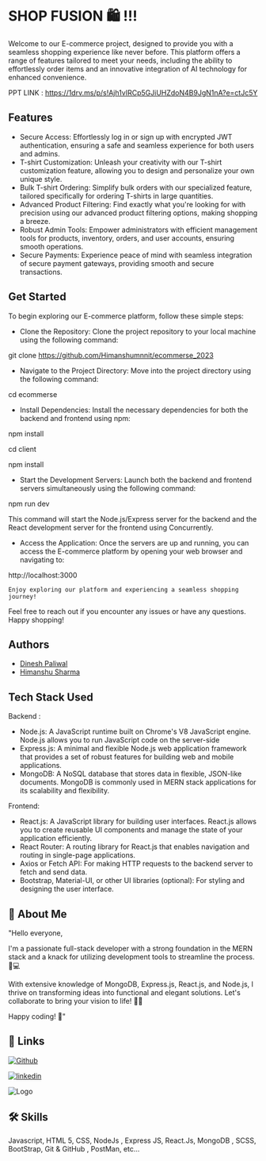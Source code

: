 
# SHOP FUSION 🛍️ !!!

Welcome to our E-commerce project, designed to provide you with a seamless shopping experience like never before. This platform offers a range of features tailored to meet your needs, including the ability to effortlessly order items and an innovative integration of AI technology for enhanced convenience.

PPT LINK : https://1drv.ms/p/s!Ajh1vIRCp5GJiUHZdoN4B9JgN1nA?e=ctJc5Y

## Features

- Secure Access: Effortlessly log in or sign up with encrypted JWT authentication, ensuring a safe and seamless experience for both users and admins.
 - T-shirt Customization: Unleash your creativity with our T-shirt customization feature, allowing you to design and personalize your own unique style.
 - Bulk T-shirt Ordering: Simplify bulk orders with our specialized feature, tailored specifically for ordering T-shirts in large quantities.
 -  Advanced Product Filtering: Find exactly what you're looking for with precision using our advanced product filtering options, making shopping a breeze.
 - Robust Admin Tools: Empower administrators with efficient management tools for products, inventory, orders, and user accounts, ensuring smooth operations.
 - Secure Payments: Experience peace of mind with seamless integration of secure payment gateways, providing smooth and secure transactions.


## Get Started

To begin exploring our E-commerce platform, follow these simple steps:
- Clone the Repository:
Clone the project repository to your local machine using the following command:

git clone <https://github.com/Himanshumnnit/ecommerse_2023>

- Navigate to the Project Directory:
Move into the project directory using the following command:

cd ecommerse

- Install Dependencies:
Install the necessary dependencies for both the backend and frontend using npm:

npm install

cd client

npm install

- Start the Development Servers:
Launch both the backend and frontend servers simultaneously using the following command:

npm run dev

This command will start the Node.js/Express server for the backend and the React development server for the frontend using Concurrently.

- Access the Application:
Once the servers are up and running, you can access the E-commerce platform by opening your web browser and navigating to:

http://localhost:3000


    Enjoy exploring our platform and experiencing a seamless shopping journey!

Feel free to reach out if you encounter any issues or have any questions. Happy shopping!


## Authors

- [Dinesh Paliwal](https://github.com/dinesh2325)
- [Himanshu Sharma](https://github.com/Himanshumnnit)


## Tech Stack Used 

Backend :

- Node.js: A JavaScript runtime built on Chrome's V8 JavaScript engine. Node.js allows you to run JavaScript code on the server-side
- Express.js: A minimal and flexible Node.js web application framework that provides a set of robust features for building web and mobile applications. 
- MongoDB: A NoSQL database that stores data in flexible, JSON-like documents. MongoDB is commonly used in MERN stack applications for its scalability and flexibility. 




Frontend:

- React.js: A JavaScript library for building user interfaces. React.js allows you to create reusable UI components and manage the state of your application efficiently.
- React Router: A routing library for React.js that enables navigation and routing in single-page applications. 
- Axios or Fetch API: For making HTTP requests to the backend server to fetch and send data.
- Bootstrap, Material-UI, or other UI libraries (optional): For styling and designing the user interface.


## 🚀 About Me
"Hello everyone,

I'm a passionate full-stack developer with a strong foundation in the MERN stack and a knack for utilizing development tools to streamline the process. 🚀💻

With extensive knowledge of MongoDB, Express.js, React.js, and Node.js, I thrive on transforming ideas into functional and elegant solutions. Let's collaborate to bring your vision to life! 🌟✨

Happy coding! 💫"


## 🔗 Links
[![Github](https://img.shields.io/badge/my_portfolio-000?style=for-the-badge&logo=ko-fi&logoColor=white)](https://github.com/Himanshumnnit)

[![linkedin](https://img.shields.io/badge/linkedin-0A66C2?style=for-the-badge&logo=linkedin&logoColor=white)](https://www.linkedin.com/in/himanshu-sharma-021023283/)



![Logo](https://miro.medium.com/v2/resize:fit:678/0*kxPYwfJmkXZ3iCWy.png)


## 🛠 Skills
Javascript, HTML 5, CSS, NodeJs , Express JS, React.Js, MongoDB , SCSS, BootStrap, Git & GitHub , PostMan, etc...

